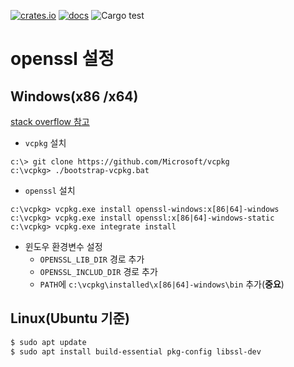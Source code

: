 [![crates.io](https://img.shields.io/crates/v/cliff3-util.svg)](https://crates.io/crates/cliff3-util)
[![docs](https://docs.rs/cliff3-util/badge.svg)](https://docs.rs/cliff3-util)
![Cargo test](https://github.com/JoonHoSon/rust-util/actions/workflows/cargo_test.yml/badge.svg)

# openssl 설정

## Windows(x86 /x64)

[stack overflow 참고](https://stackoverflow.com/a/61921362)

* `vcpkg` 설치
```shell
c:\> git clone https://github.com/Microsoft/vcpkg
c:\vcpkg> ./bootstrap-vcpkg.bat 
```

* `openssl` 설치
```shell
c:\vcpkg> vcpkg.exe install openssl-windows:x[86|64]-windows
c:\vcpkg> vcpkg.exe install openssl:x[86|64]-windows-static
c:\vcpkg> vcpkg.exe integrate install
```

* 윈도우 환경변수 설정
  * `OPENSSL_LIB_DIR` 경로 추가
  * `OPENSSL_INCLUD_DIR` 경로 추가
  * `PATH`에 `c:\vcpkg\installed\x[86|64]-windows\bin` 추가(**중요**)

## Linux(Ubuntu 기준)

```bash
$ sudo apt update
$ sudo apt install build-essential pkg-config libssl-dev
```
